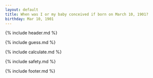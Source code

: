 ```yaml
---
layout: default
title: When was I or my baby conceived if born on March 10, 1901?
birthday: Mar 10, 1901
---
```


{% include header.md %}

{% include guess.md %}

{% include calculate.md %}

{% include safety.md %}

{% include footer.md %}



